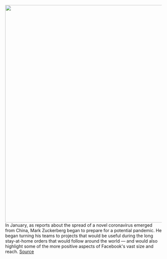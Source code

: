 <img src='https://cdn.vox-cdn.com/thumbor/WwNAt634yPdw6RuOQdM3iF4EIf0=/0x0:2040x1360/1200x675/filters:focal(930x468:1256x794)/cdn.vox-cdn.com/uploads/chorus_image/image/66827582/VRG_ILLO_4033_007.0.jpg' width='700px' /><br/>
In January, as reports about the spread of a novel coronavirus emerged from China, Mark Zuckerberg began to prepare for a potential pandemic. He began turning his teams to projects that would be useful during the long stay-at-home orders that would follow around the world — and would also highlight some of the more positive aspects of Facebook's vast size and reach.
<a href='https://www.theverge.com/2020/5/21/21265780/facebook-remote-work-mark-zuckerberg-interview-wfh'> Source <a/>
